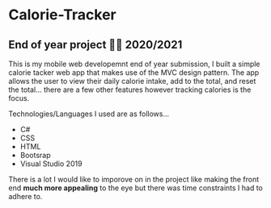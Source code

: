 # Calorie-Tracker

<h2>End of year project 👨‍💻 2020/2021</h2>

This is my mobile web developemnt end of year submission, I built a simple calorie tacker web app that makes use of the MVC design pattern. The app allows the user to view their daily calorie intake, add to the total, and reset the total... there are a few other features however tracking calories is the focus.

Technologies/Languages I used are as follows...
* C#
* CSS
* HTML
* Bootsrap
* Visual Studio 2019
 
There is a lot I would like to imporove on in the project like making the front end **much more appealing** to the eye but there was time constraints I had to adhere to.
